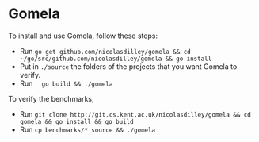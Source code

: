 # Gomela

To install and use Gomela, follow these steps:


* Run ```go get github.com/nicolasdilley/gomela && cd ~/go/src/github.com/nicolasdilley/gomela && go install```
* Put in ``` ./source ``` the folders of the projects that you want Gomela to verify.
* Run ```  go build && ./gomela```


To verify the benchmarks, 

* Run  ```git clone http://git.cs.kent.ac.uk/nicolasdilley/gomela && cd gomela && go install && go build```
* Run  ```cp benchmarks/* source && ./gomela```
